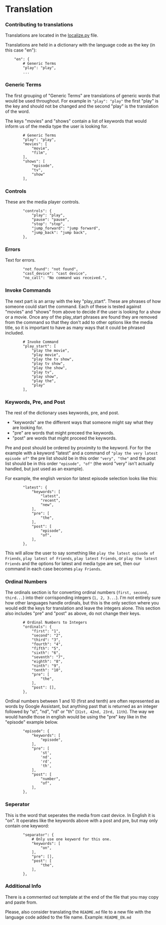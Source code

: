 # Translation

### Contributing to translations

Translations are located in the [localize.py](https://github.com/maykar/plex_assistant/blob/master/custom_components/plex_assistant/localize.py) file.

Translations are held in a dictionary with the language code as the key (in this case "en"):

```
    "en": {
        # Generic Terms
        "play": "play",
        ...
```

### Generic Terms

The first grouping of "Generic Terms" are translations of generic words that would be used throughout.
For example in `"play": "play"` the first "play" is the key and should not be changed and the second "play" is the translation of the word.

The keys "movies" and "shows" contain a list of keywords that would inform us of the media type the user is looking for.

```
        # Generic Terms
        "play": "play",
        "movies": [
            "movie",
            "film",
        ],
        "shows": [
            "episode",
            "tv",
            "show"
        ],
```

### Controls

These are the media player controls.

```
        "controls": {
            "play": "play",
            "pause": "pause",
            "stop": "stop",
            "jump_forward": "jump forward",
            "jump_back": "jump back",
        },
```

### Errors

Text for errors.

```
        "not_found": "not found",
        "cast_device": "cast device",
        "no_call": "No command was received.",
```

### Invoke Commands

The next part is an array with the key "play_start". These are phrases of how someone could start the command.
Each of these is tested against "movies" and "shows" from above to decide if the user is looking for a show or a movie.
Once any of the play_start phrases are found they are removed from the command so that they don't add to other options like
the media title, so it is important to have as many ways that it could be phrased included.
```
        # Invoke Command
        "play_start": [
            "play the movie",
            "play movie",
            "play the tv show",
            "play tv show",
            "play the show",
            "play tv",
            "play show",
            "play the",
            "play"
        ],
```

### Keywords, Pre, and Post

The rest of the dictionary uses keywords, pre, and post.
* "keywords" are the different ways that someone might say what they are looking for.
* "pre" are words that might preceed the keywords.
* "post" are words that might proceed the keywords.

Pre and post should be ordered by proximity to the keyword. For for the example with a keyword "latest" and a command of `"play the very latest episode of"` the pre list should be in this order `"very", "the"` and the post list should be in this order `"episode", "of"` (the word "very" isn't actually handled, but just used as an example).

For example, the english version for latest episode selection looks like this:
```
        "latest": {
            "keywords": [
                "latest",
                "recent",
                "new",
            ],
            "pre": [
                "the",
            ],
            "post": [
                "episode",
                "of",
            ],
        },
```
This will allow the user to say something like `play the latest episode of Friends`, `play latest of Friends`, `play latest Friends`, or `play the latest Friends`
and the options for latest and media type are set, then our command in each case becomes `play Friends`.


### Ordinal Numbers

The ordinals section is for converting ordinal numbers (`first, second, third...`) into their corrisponding integers (`1, 2, 3...`). I'm not entirely sure how other languages handle ordinals, but this is the only section where you would edit the keys for translation and leave the integers alone. This section also includes "pre" and "post" as above, do not change their keys.

```
        # Ordinal Numbers to Integers
        "ordinals": {
            "first": "1",
            "second": "2",
            "third": "3",
            "fourth": "4",
            "fifth": "5",
            "sixth": "6",
            "seventh": "7",
            "eighth": "8",
            "ninth": "9",
            "tenth": "10",
            "pre": [
                "the",
            ],
            "post": [],
        },
```

Ordinal numbers between 1 and 10 (first and tenth) are often represented as words by Google Assistant, but anything past that is returned as an integer followed by "st", "nd", "rd" or "th" (`31st, 42nd, 23rd, 11th`). The way we would handle those in english would be using the "pre" key like in the "episode" example below.

```
        "episode": {
            "keywords": [
                "episode",
            ],
            "pre": [
                'st',
                'nd',
                'rd',
                'th',
            ],
            "post": [
                "number",
                "of",
            ],
        },
```

### Seperator

This is the word that seperates the media from cast device. In English it is "on". It operates like the keywords above with a post and pre, but may only contain one keyword:

```
        "separator": {
            # Only use one keyword for this one.
            "keywords": [
                "on",
            ],
            "pre": [],
            "post": [
                "the",
            ],
        },
```

### Additional Info

There is a commented out template at the end of the file that you may copy and paste from.

Please, also consider translating the `README.md` file to a new file with the language code added to the file name. Example: `README_EN.md`
